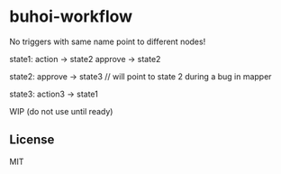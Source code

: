 # buhoi-workflow
No triggers with same name point to different nodes!

state1:
  action -> state2
  approve -> state2

state2:
  approve -> state3 // will point to state 2 during a bug in mapper

state3:
  action3 -> state1

WIP (do not use until ready)

## License

MIT
